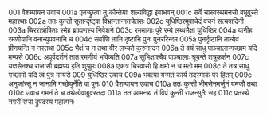 001	वैशम्पायन उवाच
001a	एतच्छ्रुत्वा तु कौन्तेयाः शल्यविद्धा इवाभवन्
001c	सर्वे चास्वस्थमनसो बभूवुस्ते महारथाः
002a	ततः कुन्ती सुतान्दृष्ट्वा विभ्रान्तान्गतचेतसः
002c	युधिष्ठिरमुवाचेदं वचनं सत्यवादिनी
003a	चिररात्रोषिताः स्मेह ब्राह्मणस्य निवेशने
003c	रममाणाः पुरे रम्ये लब्धभैक्षा युधिष्ठिर
004a	यानीह रमणीयानि वनान्युपवनानि च
004c	सर्वाणि तानि दृष्टानि पुनः पुनररिन्दम
005a	पुनर्दृष्टानि तान्येव प्रीणयन्ति न नस्तथा
005c	भैक्षं च न तथा वीर लभ्यते कुरुनन्दन
006a	ते वयं साधु पाञ्चालान्गच्छाम यदि मन्यसे
006c	अपूर्वदर्शनं तात रमणीयं भविष्यति
007a	सुभिक्षाश्चैव पाञ्चालाः श्रूयन्ते शत्रुकर्शन
007c	यज्ञसेनश्च राजासौ ब्रह्मण्य इति शुश्रुमः
008a	एकत्र चिरवासो हि क्षमो न च मतो मम
008c	ते तत्र साधु गच्छामो यदि त्वं पुत्र मन्यसे
009	युधिष्ठिर उवाच
009a	भवत्या यन्मतं कार्यं तदस्माकं परं हितम्
009c	अनुजांस्तु न जानामि गच्छेयुर्नेति वा पुनः
010	वैशम्पायन उवाच
010a	ततः कुन्ती भीमसेनमर्जुनं यमजौ तथा
010c	उवाच गमनं ते च तथेत्येवाब्रुवंस्तदा
011a	तत आमन्त्र्य तं विप्रं कुन्ती राजन्सुतैः सह
011c	प्रतस्थे नगरीं रम्यां द्रुपदस्य महात्मनः
